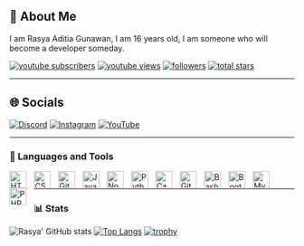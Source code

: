 ## 💫 About Me
I am Rasya Aditia Gunawan, I am 16 years old, I am someone who will become a developer someday.

  <p align="left">
        <a href="https://www.youtube.com/@rasya0346?sub_confirmation=1">
         <img alt="youtube subscribers" title="Subscribe to my YouTube channel" src="https://custom-icon-badges.demolab.com/youtube/channel/subscribers/UCjiZ9KNVyF5P-b9bCvAei_A?color=%23E05D44&label=SUBSCRIBE&logo=video&logoColor=white&style=for-the-badge&labelColor=CE4630"/></a> 
      <a href="[https://www.youtube.com/@rasya0346]">
         <img alt="youtube views" title="YouTube views" src="https://custom-icon-badges.demolab.com/youtube/channel/views/UCjiZ9KNVyF5P-b9bCvAei_A?color=%23E1AD0E&logo=eye&logoColor=white&style=for-the-badge&labelColor=C79600"/></a> 
      <a href="https://github.com/rasya030607?tab=followers">
         <img alt="followers" title="Follow me on Github" src="https://custom-icon-badges.demolab.com/github/followers/rasya030607?color=236ad3&labelColor=1155ba&style=for-the-badge&logo=person-add&label=Follow&logoColor=white"/></a>
      <a href="https://github.com/rasya030607?tab=repositories&sort=stargazers">
         <img alt="total stars" title="Total stars on GitHub" src="https://custom-icon-badges.demolab.com/github/stars/rasya030607?color=55960c&style=for-the-badge&labelColor=488207&logo=star"/></a>
   </p>
  
---

## 🌐 Socials
[![Discord](https://img.shields.io/badge/Discord-%237289DA.svg?logo=discord&logoColor=white)](https://discord.gg/SfWwqHXzAd) [![Instagram](https://img.shields.io/badge/Instagram-%23E4405F.svg?logo=Instagram&logoColor=white)](https://www.instagram.com/_rasyaadt_3/) [![YouTube](https://img.shields.io/badge/YouTube-%23FF0000.svg?logo=YouTube&logoColor=white)](https://youtube.com/@Rasya03)

---

### 🧰 Languages and Tools
<img align="left" alt="HTML" width="30px" style="padding-right:10px;" src="https://cdn.jsdelivr.net/gh/devicons/devicon/icons/html5/html5-plain.svg" />
<img align="left" alt="CSS" width="30px" style="padding-right:10px;" src="https://cdn.jsdelivr.net/gh/devicons/devicon/icons/css3/css3-plain.svg" />
<img align="left" alt="Git" width="30px" style="padding-right:10px;" src="https://cdn.jsdelivr.net/gh/devicons/devicon/icons/git/git-original.svg" />
<img align="left" alt="JavaScript" width="30px" style="padding-right:10px;" src="https://cdn.jsdelivr.net/gh/devicons/devicon/icons/javascript/javascript-plain.svg"/>
<img align="left" alt="NodeJS" width="30px" style="padding-right:10px;" src="https://cdn.jsdelivr.net/gh/devicons/devicon/icons/nodejs/nodejs-original.svg" />
<img align="left" alt="Python" width="30px" style="padding-right:10px;" src="https://cdn.jsdelivr.net/gh/devicons/devicon/icons/python/python-plain.svg" />
<img align="left" alt="C++" width="30px" style="padding-right:10px;" src="https://cdn.jsdelivr.net/gh/devicons/devicon/icons/cplusplus/cplusplus-line.svg" />
<img align="left" alt="GitHub" width="30px" style="padding-right:10px;" src="https://cdn.jsdelivr.net/gh/devicons/devicon/icons/github/github-original.svg" />
<img align="left" alt="Bash" width="30px" style="padding-right:10px;" src="https://cdn.jsdelivr.net/gh/devicons/devicon/icons/bash/bash-original.svg" />
<img align="left" alt="Bootstrap" width="30px" style="padding-right:10px;" src="https://cdn.jsdelivr.net/gh/devicons/devicon/icons/bootstrap/bootstrap-original.svg" />
<img align="left" alt="Mysql" width="30px" style="padding-right:10px;" src="https://cdn.jsdelivr.net/gh/devicons/devicon/icons/mysql/mysql-original-wordmark.svg" />
<img align="left" alt="PHP" width="30px" style="padding-right:10px;" src="https://cdn.jsdelivr.net/gh/devicons/devicon/icons/php/php-original.svg" />

<br />

---

### 📊 Stats

![Rasya' GitHub stats](https://github-readme-stats.vercel.app/api?username=rasya030607&show_icons=true&theme=onedark)
[![Top Langs](https://github-readme-stats.vercel.app/api/top-langs/?username=rasya030607&layout=donut&theme=onedark)](https://github.com/rasya030607/github-readme-stats)
[![trophy](https://github-profile-trophy.vercel.app/?username=rasya030607&theme=onedark)](https://github.com/rasya030607/github-profile-trophy)

<!-- ![GitHub Streak](https://streak-stats.demolab.com?user=rasya030607&theme=gruvbox&border_radius=4.5) -->


#
